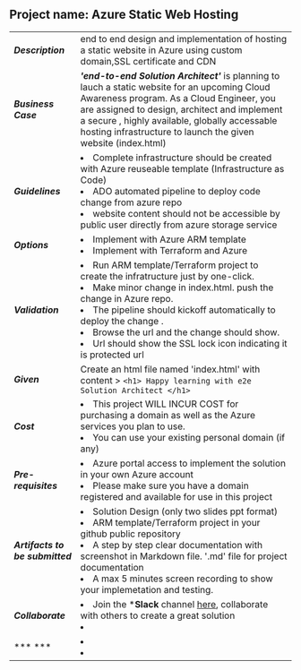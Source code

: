 ## Project name: Azure Static Web Hosting

|   |   |
|---|---|
|  ***Description*** |  end to end design and implementation of hosting a static website in Azure using custom domain,SSL certificate and CDN | 
| ***Business Case***  |  ***'end-to-end Solution Architect'*** is planning to lauch a static website for an upcoming Cloud Awareness program. As a Cloud Engineer, you are assigned to design, architect and implement a secure , highly available, globally accessable hosting infrastructure to launch the given website (index.html) |
|  ***Guidelines*** | <li> Complete infrastructure should be created with Azure reuseable template (Infrastructure as Code) <li> ADO automated pipeline to deploy code change from azure repo <li> website content should not be accessible by public user directly from azure storage service |
|  ***Options*** | <li> Implement with Azure ARM template <li> Implement with Terraform and Azure  |
| ***Validation***  |  <li> Run ARM template/Terraform project to create the infratructure just by one-click. <li> Make minor change in index.html. push the change in Azure repo. <li> The pipeline should kickoff automatically to deploy the change .<li> Browse the url and the change should show. <li> Url should show the SSL lock icon indicating it is protected url |
| ***Given***  |  Create an html file named 'index.html' with content > ``` <h1> Happy learning with e2e Solution Architect </h1>  ```  |
| ***Cost***  |  <li> This project WILL INCUR COST for purchasing a domain as well as the Azure services you plan to use. <li> You can use your existing personal domain (if any)|
| ***Pre-requisites***  |  <li> Azure portal access to implement the solution in your own Azure account <li> Please make sure you have a domain registered and available for use in this project  |
| ***Artifacts to be submitted***  |  <li> Solution Design (only two slides ppt format)  <li> ARM template/Terraform project in your github public repository <li> A step by step clear documentation with screenshot in Markdown file. '.md' file for project documentation  <li> A max 5 minutes screen recording to show your implemetation and testing. |
| ***Collaborate***  |  <li> Join the ***Slack** channel [here](https://talentdevelop-u8d3237.slack.com/archives/C04KCD5HPC1), collaborate with others to create a great solution <li>  |
| *** ***  |  <li>  <li>  |
  
  
